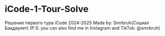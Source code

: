 # iCode-1-Tour-Solve
Решение первого тура iCode 2024-2025
Made by: Smrbruh(Социал Бақдәулет)
(P.S: you can also find me in Instagram and TikTok: @smrbruh)
